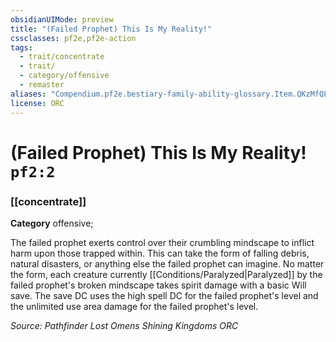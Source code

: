 ```yaml
---
obsidianUIMode: preview
title: "(Failed Prophet) This Is My Reality!"
cssclasses: pf2e,pf2e-action
tags:
  - trait/concentrate
  - trait/
  - category/offensive
  - remaster
aliases: "Compendium.pf2e.bestiary-family-ability-glossary.Item.QKzMfQLBrD48eTLq"
license: ORC
---
```

# (Failed Prophet) This Is My Reality! `pf2:2`

### [[concentrate]]

**Category** offensive; 




The failed prophet exerts control over their crumbling mindscape to inflict harm upon those trapped within. This can take the form of falling debris, natural disasters, or anything else the failed prophet can imagine. No matter the form, each creature currently [[Conditions/Paralyzed|Paralyzed]] by the failed prophet's broken mindscape takes spirit damage with a basic Will save. The save DC uses the high spell DC for the failed prophet's level and the unlimited use area damage for the failed prophet's level.

*Source: Pathfinder Lost Omens Shining Kingdoms*
*ORC*